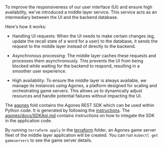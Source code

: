 To improve the responsiveness of our user interface (UI) and ensure high availability, we've introduced a middle layer service. This service acts as an intermediary between the UI and the backend database.

Here's how it works:

* Handling UI requests: When the UI needs to make certain changes (eg, update the recall state of a word for a user) to the database, it sends the request to the middle layer instead of directly to the backend.

* Asynchronous processing: The middle layer caches these requests and processes them asynchronously. This prevents the UI from being blocked while waiting for the backend to respond, resulting in a smoother user experience.

* High availability: To ensure the middle layer is always available, we manage its instances using Agones, a platform designed for scaling and orchestrating game servers. This allows us to dynamically adjust resources and handle potential failures without impacting the UI.


The [agones](/middle_layer/agones/) fold contains the Agones REST SDK which can be used within Python code. It is generated by following the [instructions](https://agones.dev/site/docs/guides/client-sdks/rest/#generating-clients). The [agones/docs/SDKApi.md](/middle_layer/agones/docs/SDKApi.md) contains instructions on how to integate the SDK in the application code.


By running `terraform apply` in the [terraform](/terraform/) folder, an Agones game server fleet of the middle layer application will be created. You can run `kubectl get gameservers` to see the game server details.